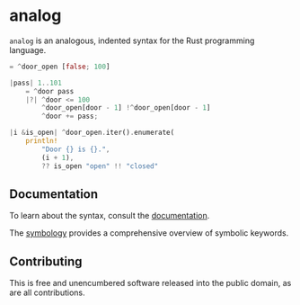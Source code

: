 analog
======

`analog` is an analogous, indented syntax for the Rust programming language.

```rust
= ^door_open [false; 100]

|pass| 1..101
    = ^door pass
    |?| ^door <= 100
        ^door_open[door - 1] !^door_open[door - 1]
        ^door += pass;

|i &is_open| ^door_open.iter().enumerate(
    println!
        "Door {} is {}.",
        (i + 1),
        ?? is_open "open" !! "closed"
```

Documentation
-------------

To learn about the syntax, consult the [documentation](./docs/docs.md).

The [symbology](./docs/symbology.md) provides a comprehensive overview of symbolic keywords.

Contributing
------------

This is free and unencumbered software released into the public domain, as are all contributions.
